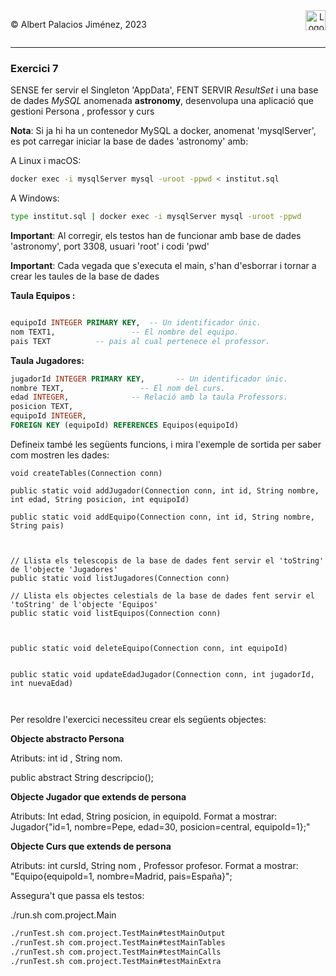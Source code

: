 <div style="display: flex; width: 100%;">
    <div style="flex: 1; padding: 0px;">
        <p>© Albert Palacios Jiménez, 2023</p>
    </div>
    <div style="flex: 1; padding: 0px; text-align: right;">
        <img src="../../assets/ieti.png" height="32" alt="Logo de IETI" style="max-height: 32px;">
    </div>
</div>
<hr/>

### Exercici 7

SENSE fer servir el Singleton 'AppData', FENT SERVIR *ResultSet* i una base de dades *MySQL* anomenada **astronomy**, desenvolupa una aplicació que gestioni Persona , professor y curs

**Nota**: Si ja hi ha un contenedor MySQL a docker, anomenat 'mysqlServer', es pot carregar iniciar la base de dades 'astronomy' amb:

A Linux i macOS:
```bash
docker exec -i mysqlServer mysql -uroot -ppwd < institut.sql
```

A Windows:
```bash
type institut.sql | docker exec -i mysqlServer mysql -uroot -ppwd
```

**Important**: Al corregir, els testos han de funcionar amb base de dades 'astronomy', port 3308, usuari 'root' i codi 'pwd'

**Important**: Cada vegada que s'executa el main, s'han d'esborrar i tornar a crear les taules de la base de dades

**Taula Equipos :**

```sql

equipoId INTEGER PRIMARY KEY,  -- Un identificador únic.
nom TEXT1,                 -- El nombre del equipo.
pais TEXT          -- pais al cual pertenece el professor.


```

**Taula Jugadores:**

```sql
jugadorId INTEGER PRIMARY KEY,       -- Un identificador únic.
nombre TEXT,                 -- El nom del curs.
edad INTEGER,              -- Relació amb la taula Professors.
posicion TEXT,
equipoId INTEGER,
FOREIGN KEY (equipoId) REFERENCES Equipos(equipoId)
```



Defineix també les següents funcions, i mira l'exemple de sortida per saber com mostren les dades:

```text
void createTables(Connection conn)

public static void addJugador(Connection conn, int id, String nombre, int edad, String posicion, int equipoId)

public static void addEquipo(Connection conn, int id, String nombre, String pais)



// Llista els telescopis de la base de dades fent servir el 'toString' de l'objecte 'Jugadores'
public static void listJugadores(Connection conn) 

// Llista els objectes celestials de la base de dades fent servir el 'toString' de l'objecte 'Equipos'
public static void listEquipos(Connection conn)



public static void deleteEquipo(Connection conn, int equipoId)


public static void updateEdadJugador(Connection conn, int jugadorId, int nuevaEdad)
    


```

Per resoldre l'exercici necessiteu crear els següents objectes:

**Objecte abstracto Persona**

Atributs: int id , String nom.

public abstract String descripcio();

**Objecte Jugador que extends de persona**

Atributs: Int edad, String posicion, in equipoId.
Format a mostrar: Jugador{"id=1, nombre=Pepe, edad=30, posicion=central, equipoId=1};"

**Objecte Curs que extends de persona**

Atributs: int cursId, String nom , Professor profesor.
Format a mostrar: "Equipo{equipoId=1, nombre=Madrid, pais=España}";


Assegura't que passa els testos:

./run.sh com.project.Main

```bash
./runTest.sh com.project.TestMain#testMainOutput
./runTest.sh com.project.TestMain#testMainTables
./runTest.sh com.project.TestMain#testMainCalls
./runTest.sh com.project.TestMain#testMainExtra


```

